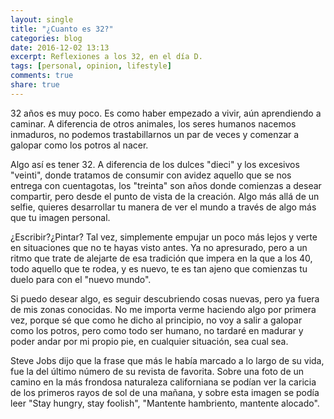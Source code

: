 ```yaml
---
layout: single
title: "¿Cuanto es 32?"
categories: blog
date: 2016-12-02 13:13
excerpt: Reflexiones a los 32, en el día D.
tags: [personal, opinion, lifestyle]
comments: true 
share: true 
---
```


32 años es muy poco. Es como haber empezado a vivir, aún aprendiendo
a caminar. A diferencia de otros animales, los seres humanos nacemos
inmaduros, no podemos trastabillarnos un par de veces y comenzar a galopar
como los potros al nacer.

Algo así es tener 32. A diferencia de los dulces "dieci" y los excesivos
"veinti", donde tratamos de consumir con avidez aquello que se nos entrega
con cuentagotas, los "treinta" son años donde comienzas a desear compartir,
pero desde el punto de vista de la creación. Algo más allá de un selfie,
quieres desarrollar tu manera de ver el mundo a través de algo más que tu
imagen personal.

¿Escribir?¿Pintar? Tal vez, simplemente empujar un poco más lejos y verte
en situaciones que no te hayas visto antes. Ya no apresurado, pero a un
ritmo que trate de alejarte de esa tradición que impera en la que a los 40,
todo aquello que te rodea, y es nuevo, te es tan ajeno que comienzas tu
duelo para con el "nuevo mundo". 

Si puedo desear algo, es seguir descubriendo cosas nuevas, pero ya fuera de
mis zonas conocidas. No me importa verme haciendo algo por primera vez,
porque sé que como he dicho al principio, no voy a salir a galopar como los
potros, pero como todo ser humano, no tardaré en madurar y poder andar por
mi propio pie, en cualquier situación, sea cual sea.

Steve Jobs dijo que la frase que más le había marcado a lo largo de su
vida, fue la del último número de su revista de favorita. Sobre una foto de
un camino en la más frondosa naturaleza californiana se podían ver la
caricia de los primeros rayos de sol de una mañana, y sobre esta imagen se
podía leer "Stay hungry, stay foolish", "Mantente hambriento, mantente
alocado".
